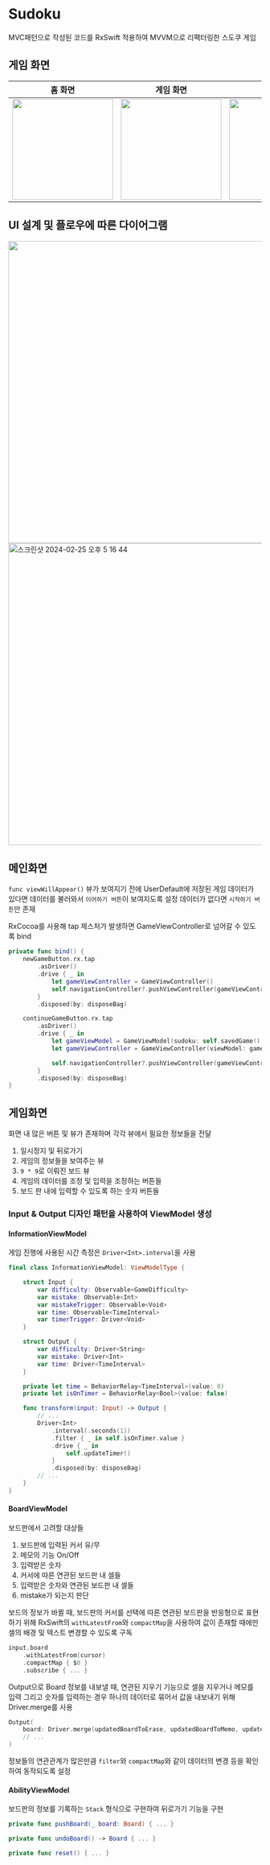 # Sudoku
MVC패턴으로 작성된 코드를 RxSwift 적용하여 MVVM으로 리팩터링한 스도쿠 게임

## 게임 화면

|홈 화면|게임 화면|종료 화면|
|:---:|:---:|:---:|
|<img width=200 src="https://github.com/ohdair/Sudoku/assets/79438622/3c9e3b25-2094-4260-b593-82aa0b143138">|<img width=200 src="https://github.com/ohdair/Sudoku/assets/79438622/e0a90280-435d-4063-8e3d-6deb7ae176dd">|<img width=200 src="https://github.com/ohdair/Sudoku/assets/79438622/86664837-18fd-4cfa-ad24-f970f12f885f">|




## UI 설계 및 플로우에 따른 다이어그램
<img width="600" src="https://github.com/ohdair/Sudoku/assets/79438622/204986c7-ea57-49ee-9619-17d68af783b6">
<img width="600" alt="스크린샷 2024-02-25 오후 5 16 44" src="https://github.com/ohdair/Sudoku/assets/79438622/223b730b-3a3e-4346-b2c7-5617611a56a2">

## 메인화면
`func viewWillAppear()` 뷰가 보여지기 전에 UserDefault에 저장된 게임 데이터가 있다면
데이터를 불러와서 `이어하기 버튼`이 보여지도록 설정
데이터가 없다면 `시작하기 버튼`만 존재

RxCocoa를 사용해 tap 제스처가 발생하면 GameViewController로 넘어갈 수 있도록 bind
```swift
private func bind() {
    newGameButton.rx.tap
        .asDriver()
        .drive { _ in
            let gameViewController = GameViewController()
            self.navigationController?.pushViewController(gameViewController, animated: true)
        }
        .disposed(by: disposeBag)

    continueGameButton.rx.tap
        .asDriver()
        .drive { _ in
            let gameViewModel = GameViewModel(sudoku: self.savedGame!)
            let gameViewController = GameViewController(viewModel: gameViewModel)

            self.navigationController?.pushViewController(gameViewController, animated: true)
        }
        .disposed(by: disposeBag)
}
```

## 게임화면
화면 내 많은 버튼 및 뷰가 존재하며 각각 뷰에서 필요한 정보들을 전달
1. 일시정지 및 뒤로가기
2. 게임의 정보들을 보여주는 뷰
3. `9 * 9`로 이뤄진 보드 뷰
4. 게임의 데이터를 조정 및 입력을 조정하는 버튼들
5. 보드 판 내에 입력할 수 있도록 하는 숫자 버튼들

### Input & Output 디자인 패턴을 사용하여 ViewModel 생성
#### InformationViewModel
게임 진행에 사용된 시간 측정은 `Driver<Int>.interval`을 사용

```swift
final class InformationViewModel: ViewModelType {

    struct Input {
        var difficulty: Observable<GameDifficulty>
        var mistake: Observable<Int>
        var mistakeTrigger: Observable<Void>
        var time: Observable<TimeInterval>
        var timerTrigger: Driver<Void>
    }

    struct Output {
        var difficulty: Driver<String>
        var mistake: Driver<Int>
        var time: Driver<TimeInterval>
    }

    private let time = BehaviorRelay<TimeInterval>(value: 0)
    private let isOnTimer = BehaviorRelay<Bool>(value: false)

    func transform(input: Input) -> Output {
        // ...
        Driver<Int>
            .interval(.seconds(1))
            .filter { _ in self.isOnTimer.value }
            .drive { _ in
                self.updateTimer()
            }
            .disposed(by: disposeBag)
        // ...
    }
}
```
#### BoardViewModel
보드판에서 고려할 대상들
1. 보드판에 입력된 커서 유/무
2. 메모의 기능 On/Off
3. 입력받은 숫자
4. 커서에 따른 연관된 보드판 내 셀들
5. 입력받은 숫자와 연관된 보드판 내 셀들
6. mistake가 되는지 판단

보드의 정보가 바뀔 때, 보드판의 커서를 선택에 따른 연관된 보드판을 반응형으로 표현하기 위해
RxSwift의 `withLatestFrom`와 `compactMap`을 사용하여 값이 존재할 때에만 셀의 배경 및 텍스트 변경할 수 있도록 구독
```swift
input.board
    .withLatestFrom(cursor)
    .compactMap { $0 }
    .subscribe { ... }
```

Output으로 Board 정보를 내보낼 때, 연관된 지우기 기능으로 셀을 지우거나 메모를 입력 그리고 숫자를 입력하는 경우
하나의 데이터로 묶어서 값을 내보내기 위해 Driver.merge를 사용
```swift
Output(
    board: Driver.merge(updatedBoardToErase, updatedBoardToMemo, updatedBoardToNumber)
    // ...
)
```

정보들의 연관관계가 많은만큼 `filter`와 `compactMap`와 같이 데이터의 변경 등을 확인하여 동작되도록 설정

#### AbilityViewModel
보드판의 정보를 기록하는 `Stack` 형식으로 구현하여 뒤로가기 기능을 구현
```swift
private func pushBoard(_ board: Board) { ... }

private func undoBoard() -> Board { ... }

private func reset() { ... }
```
